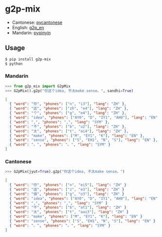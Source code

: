 # g2p-mix

- Cantonese: [pycantonese](https://github.com/jacksonllee/pycantonese)
- English: [g2p_en](https://github.com/Kyubyong/g2p)
- Mandarin: [pypinyin](https://github.com/mozillazg/python-pinyin)

## Usage

```bash
$ pip install g2p-mix
$ python
```

### Mandarin

```python
>>> from g2p_mix import G2pMix
>>> G2pMix().g2p("你这个idea, 不太make sense。", sandhi=True)
```

```json
[
  { "word": "你", "phones": ["n", "i3"], "lang": "ZH" },
  { "word": "这", "phones": ["zh", "e4"], "lang": "ZH" },
  { "word": "个", "phones": ["g", "e4"], "lang": "ZH" },
  { "word": "idea", "phones": ["AY0", "D", "IY1", "AH0"], "lang": "EN" },
  { "word": ",", "phones": ",", "lang": "SYM" },
  { "word": "不", "phones": ["b", "u2"], "lang": "ZH" },
  { "word": "太", "phones": ["t", "ai4"], "lang": "ZH" },
  { "word": "make", "phones": ["M", "EY1", "K"], "lang": "EN" },
  { "word": "sense", "phones": ["S", "EH1", "N", "S"], "lang": "EN" },
  { "word": "。", "phones": "。", "lang": "SYM" }
]
```

### Cantonese

```python
>>> G2pMix(jyut=True).g2p("你这个idea, 不太make sense。")
```

```json
[
  { "word": "你", "phones": ["n", "ei5"], "lang": "ZH" }
  { "word": "這", "phones": ["z", "e3"], "lang": "ZH" }
  { "word": "個", "phones": ["g", "o3"], "lang": "ZH" }
  { "word": "idea", "phones": ["AY0", "D", "IY1", "AH0"], "lang": "EN" }
  { "word": ",", "phones": ",", "lang": "SYM" }
  { "word": "不", "phones": ["b", "at1"], "lang": "ZH" }
  { "word": "太", "phones": ["t", "aai3"], "lang": "ZH" }
  { "word": "make", "phones": ["M", "EY1", "K"], "lang": "EN" }
  { "word": "sense", "phones": ["S", "EH1", "N", "S"], "lang": "EN" }
  { "word": "。", "phones": "。", "lang": "SYM" }
]
```

